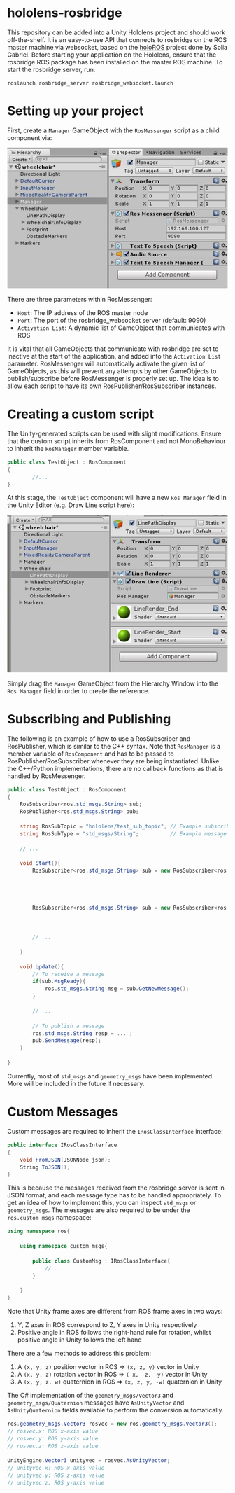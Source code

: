 # hololens-rosbridge

This repository can be added into a Unity Hololens project and should work off-the-shelf.
It is an easy-to-use API that connects to rosbridge on the ROS master machine via websocket, based on the [holoROS](https://github.com/soliagabriel/holoROS) project done by Solia Gabriel.
Before starting your application on the Hololens, ensure that the rosbridge ROS package has been installed on the master ROS machine. To start the rosbridge server, run:
```
roslaunch rosbridge_server rosbridge_websocket.launch
```

# Setting up your project

First, create a `Manager` GameObject with the `RosMessenger` script as a child component via:

![](images/rosmanager.JPG)

There are three parameters within RosMessenger:
* `Host`: The IP address of the ROS master node
* `Port`: The port of the rosbridge_websocket server (default: 9090)
* `Activation List`: A dynamic list of GameObject that communicates with ROS

It is vital that all GameObjects that communicate with rosbridge are set to inactive at the start of the application, and added into the `Activation List` parameter. RosMessenger will automatically activate the given list of GameObjects, as this will prevent any attempts by other GameObjects to publish/subscribe before RosMessenger is properly set up. The idea is to allow each script to have its own RosPublisher/RosSubscriber instances.

# Creating a custom script

The Unity-generated scripts can be used with slight modifications.
Ensure that the custom script inherits from RosComponent and not MonoBehaviour to inherit the `RosManager` member variable. 

```csharp
public class TestObject : RosComponent
{
        //...
}
```

At this stage, the `TestObject` component will have a new `Ros Manager` field in the Unity Editor (e.g. Draw Line script here):

![](images/setup.JPG)

Simply drag the `Manager` GameObject from the Hierarchy Window into the `Ros Manager` field in order to create the reference.

# Subscribing and Publishing

The following is an example of how to use a RosSubscriber and RosPublisher, which is similar to the C++ syntax. Note that `RosManager` is a member variable of `RosComponent` and has to be passed to RosPublisher/RosSubscriber whenever they are being instantiated. Unlike the C++/Python implementations, there are no callback functions as that is handled by RosMessenger.

```csharp
public class TestObject : RosComponent
{
    RosSubscriber<ros.std_msgs.String> sub;
    RosPublisher<ros.std_msgs.String> pub;

    string RosSubTopic = "hololens/test_sub_topic"; // Example subscribed topic
    string RosSubType = "std_msgs/String";          // Example message type

    // ...

    void Start(){
        RosSubscriber<ros.std_msgs.String> sub = new RosSubscriber<ros.std_msgs.String>(RosManager,
                                                                                        SubName,
                                                                                        RosSubTopic,
                                                                                        RosSubType);

        RosSubscriber<ros.std_msgs.String> sub = new RosSubscriber<ros.std_msgs.String>(RosManager,
                                                                                        PubName,
                                                                                        RosPubTopic,
                                                                                        RosPubType);
        // ...

    }

    void Update(){ 
        // To receive a message
        if(sub.MsgReady){
            ros.std_msgs.String msg = sub.GetNewMessage();
        }

        // ...
        
        // To publish a message
        ros.std_msgs.String resp = ... ;
        pub.SendMessage(resp);
    }

}
```

Currently, most of `std_msgs` and `geometry_msgs` have been implemented. More will be included in the future if necessary.

# Custom Messages

Custom messages are required to inherit the `IRosClassInterface` interface:

```csharp
public interface IRosClassInterface
{
    void FromJSON(JSONNode json);
    String ToJSON();
}
```
This is because the messages received from the rosbridge server is sent in JSON format, and each message type has to be handled appropriately. To get an idea of how to implement this, you can inspect `std_msgs` or `geometry_msgs`. The messages are also required to be under the `ros.custom_msgs` namespace:

```csharp
using namespace ros{

    using namespace custom_msgs{

        public class CustomMsg : IRosClassInterface{
            // ...
        }

    }
}
```

Note that Unity frame axes are different from ROS frame axes in two ways:
1. Y, Z axes in ROS correspond to Z, Y axes in Unity respectively
2. Positive angle in ROS follows the right-hand rule for rotation, whilst positive angle in Unity follows the left hand

There are a few methods to address this problem: 
1. A `(x, y, z)` position vector in ROS => `(x, z, y)` vector in Unity
2. A `(x, y, z)` rotation vector in ROS => `(-x, -z, -y)` vector in Unity
3. A `(x, y, z, w)` quaternion in ROS => `(x, z, y, -w)` quaternion in Unity

The C# implementation of the `geometry_msgs/Vector3` and `geometry_msgs/Quaternion` messages have `AsUnityVector` and `AsUnityQuaternion` fields available to perform the conversion automatically. 

```csharp
ros.geometry_msgs.Vector3 rosvec = new ros.geometry_msgs.Vector3();
// rosvec.x: ROS x-axis value
// rosvec.y: ROS y-axis value
// rosvec.z: ROS z-axis value

UnityEngine.Vector3 unityvec = rosvec.AsUnityVector;
// unityvec.x: ROS x-axis value
// unityvec.y: ROS z-axis value
// unityvec.z: ROS y-axis value
```


























